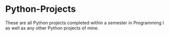 # Python-Projects
These are all Python projects completed within a semester in Programming I as well as any other Python projects of mine.
